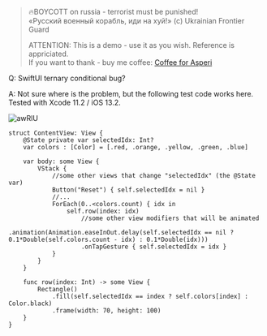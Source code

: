 >
> 🔥BOYCOTT on russia - terrorist must be punished!<br>
> «Русский военный корабль, иди на хуй!» (c) Ukrainian Frontier Guard
> 
> ATTENTION: This is a demo - use it as you wish. Reference is appriciated.<br>
> If you want to thank - buy me coffee: [Coffee for Asperi](https://secure.wayforpay.com/donate/asperi)
>

Q: SwiftUI ternary conditional bug?

A: Not sure where is the problem, but the following test code works here. Tested with Xcode 11.2 / iOS 13.2.

![awRlU](https://user-images.githubusercontent.com/62171579/182870861-9531bf41-6246-4342-ad59-34645c5a2da2.gif)

    struct ContentView: View {
        @State private var selectedIdx: Int?
        var colors : [Color] = [.red, .orange, .yellow, .green, .blue]
    
        var body: some View {
            VStack {
                //some other views that change "selectedIdx" (the @State var)
                Button("Reset") { self.selectedIdx = nil }
                //...
                ForEach(0..<colors.count) { idx in
                    self.row(index: idx)
                        //some other view modifiers that will be animated
                        .animation(Animation.easeInOut.delay(self.selectedIdx == nil ? 0.1*Double(self.colors.count - idx) : 0.1*Double(idx)))
                        .onTapGesture { self.selectedIdx = idx }
                }
            }
        }
    
        func row(index: Int) -> some View {
            Rectangle()
                .fill(self.selectedIdx == index ? self.colors[index] : Color.black)
                .frame(width: 70, height: 100)
        }
    }

